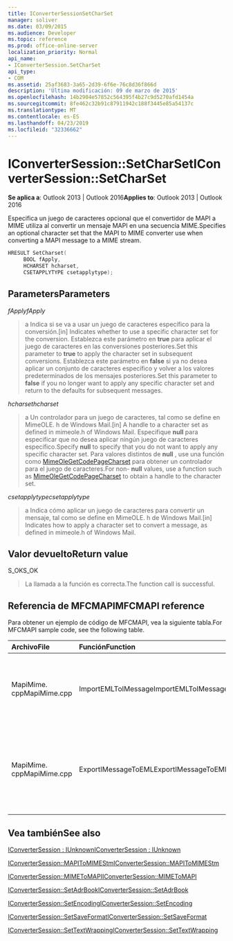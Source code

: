 ```yaml
---
title: IConverterSessionSetCharSet
manager: soliver
ms.date: 03/09/2015
ms.audience: Developer
ms.topic: reference
ms.prod: office-online-server
localization_priority: Normal
api_name:
- IConverterSession.SetCharSet
api_type:
- COM
ms.assetid: 25af3683-3a65-2d39-6f6e-76c8d36f866d
description: 'Última modificación: 09 de marzo de 2015'
ms.openlocfilehash: 14b2904e57852c564395f4b27c9d5270afd1454a
ms.sourcegitcommit: 8fe462c32b91c87911942c188f3445e85a54137c
ms.translationtype: MT
ms.contentlocale: es-ES
ms.lasthandoff: 04/23/2019
ms.locfileid: "32336662"
---
```

# <a name="iconvertersessionsetcharset"></a><span data-ttu-id="11ca0-103">IConverterSession::SetCharSet</span><span class="sxs-lookup"><span data-stu-id="11ca0-103">IConverterSession::SetCharSet</span></span>

  
  
<span data-ttu-id="11ca0-104">**Se aplica a**: Outlook 2013 | Outlook 2016</span><span class="sxs-lookup"><span data-stu-id="11ca0-104">**Applies to**: Outlook 2013 | Outlook 2016</span></span> 
  
<span data-ttu-id="11ca0-105">Especifica un juego de caracteres opcional que el convertidor de MAPI a MIME utiliza al convertir un mensaje MAPI en una secuencia MIME.</span><span class="sxs-lookup"><span data-stu-id="11ca0-105">Specifies an optional character set that the MAPI to MIME converter use when converting a MAPI message to a MIME stream.</span></span>
  
```cpp
HRESULT SetCharset( 
     BOOL fApply, 
     HCHARSET hcharset, 
     CSETAPPLYTYPE csetapplytype); 
```

## <a name="parameters"></a><span data-ttu-id="11ca0-106">Parameters</span><span class="sxs-lookup"><span data-stu-id="11ca0-106">Parameters</span></span>

 <span data-ttu-id="11ca0-107">_fApply_</span><span class="sxs-lookup"><span data-stu-id="11ca0-107">_fApply_</span></span>
  
> <span data-ttu-id="11ca0-108">a Indica si se va a usar un juego de caracteres específico para la conversión.</span><span class="sxs-lookup"><span data-stu-id="11ca0-108">[in] Indicates whether to use a specific character set for the conversion.</span></span> <span data-ttu-id="11ca0-109">Establezca este parámetro en **true** para aplicar el juego de caracteres en las conversiones posteriores.</span><span class="sxs-lookup"><span data-stu-id="11ca0-109">Set this parameter to **true** to apply the character set in subsequent conversions.</span></span> <span data-ttu-id="11ca0-110">Establezca este parámetro en **false** si ya no desea aplicar un conjunto de caracteres específico y volver a los valores predeterminados de los mensajes posteriores.</span><span class="sxs-lookup"><span data-stu-id="11ca0-110">Set this parameter to **false** if you no longer want to apply any specific character set and return to the defaults for subsequent messages.</span></span> 
    
 <span data-ttu-id="11ca0-111">_hcharset_</span><span class="sxs-lookup"><span data-stu-id="11ca0-111">_hcharset_</span></span>
  
> <span data-ttu-id="11ca0-112">a Un controlador para un juego de caracteres, tal como se define en MimeOLE. h de Windows Mail.</span><span class="sxs-lookup"><span data-stu-id="11ca0-112">[in] A handle to a character set as defined in mimeole.h of Windows Mail.</span></span> <span data-ttu-id="11ca0-113">Especifique **null** para especificar que no desea aplicar ningún juego de caracteres específico.</span><span class="sxs-lookup"><span data-stu-id="11ca0-113">Specify **null** to specify that you do not want to apply any specific character set.</span></span> <span data-ttu-id="11ca0-114">Para valores distintos de **null** , use una función como [MimeOleGetCodePageCharset](https://msdn.microsoft.com/library/ms714746%28VS.85%29.aspx) para obtener un controlador para el juego de caracteres.</span><span class="sxs-lookup"><span data-stu-id="11ca0-114">For non- **null** values, use a function such as [MimeOleGetCodePageCharset](https://msdn.microsoft.com/library/ms714746%28VS.85%29.aspx) to obtain a handle to the character set.</span></span> 
    
 <span data-ttu-id="11ca0-115">_csetapplytype_</span><span class="sxs-lookup"><span data-stu-id="11ca0-115">_csetapplytype_</span></span>
  
> <span data-ttu-id="11ca0-116">a Indica cómo aplicar un juego de caracteres para convertir un mensaje, tal como se define en MimeOLE. h de Windows Mail.</span><span class="sxs-lookup"><span data-stu-id="11ca0-116">[in] Indicates how to apply a character set to convert a message, as defined in mimeole.h of Windows Mail.</span></span>
    
## <a name="return-value"></a><span data-ttu-id="11ca0-117">Valor devuelto</span><span class="sxs-lookup"><span data-stu-id="11ca0-117">Return value</span></span>

<span data-ttu-id="11ca0-118">S_OK</span><span class="sxs-lookup"><span data-stu-id="11ca0-118">S_OK</span></span>
  
> <span data-ttu-id="11ca0-119">La llamada a la función es correcta.</span><span class="sxs-lookup"><span data-stu-id="11ca0-119">The function call is successful.</span></span>
    
## <a name="mfcmapi-reference"></a><span data-ttu-id="11ca0-120">Referencia de MFCMAPI</span><span class="sxs-lookup"><span data-stu-id="11ca0-120">MFCMAPI reference</span></span>

<span data-ttu-id="11ca0-121">Para obtener un ejemplo de código de MFCMAPI, vea la siguiente tabla.</span><span class="sxs-lookup"><span data-stu-id="11ca0-121">For MFCMAPI sample code, see the following table.</span></span>
  
|<span data-ttu-id="11ca0-122">**Archivo**</span><span class="sxs-lookup"><span data-stu-id="11ca0-122">**File**</span></span>|<span data-ttu-id="11ca0-123">**Función**</span><span class="sxs-lookup"><span data-stu-id="11ca0-123">**Function**</span></span>|<span data-ttu-id="11ca0-124">**Comentario**</span><span class="sxs-lookup"><span data-stu-id="11ca0-124">**Comment**</span></span>|
|:-----|:-----|:-----|
|<span data-ttu-id="11ca0-125">MapiMime. cpp</span><span class="sxs-lookup"><span data-stu-id="11ca0-125">MapiMime.cpp</span></span>  <br/> |<span data-ttu-id="11ca0-126">ImportEMLToIMessage</span><span class="sxs-lookup"><span data-stu-id="11ca0-126">ImportEMLToIMessage</span></span>  <br/> |<span data-ttu-id="11ca0-127">MFCMAPI usa MimeToMAPI para convertir un archivo EML en un mensaje MAPI.</span><span class="sxs-lookup"><span data-stu-id="11ca0-127">MFCMAPI uses MimeToMAPI to convert an EML file to a MAPI message.</span></span>  <br/> |
|<span data-ttu-id="11ca0-128">MapiMime. cpp</span><span class="sxs-lookup"><span data-stu-id="11ca0-128">MapiMime.cpp</span></span>  <br/> |<span data-ttu-id="11ca0-129">ExportIMessageToEML</span><span class="sxs-lookup"><span data-stu-id="11ca0-129">ExportIMessageToEML</span></span>  <br/> |<span data-ttu-id="11ca0-130">MFCMAPI usa MAPIToMIMEStm para convertir un mensaje MAPI en un archivo EML.</span><span class="sxs-lookup"><span data-stu-id="11ca0-130">MFCMAPI uses MAPIToMIMEStm to convert a MAPI message to an EML file.</span></span>  <br/> |
   
## <a name="see-also"></a><span data-ttu-id="11ca0-131">Vea también</span><span class="sxs-lookup"><span data-stu-id="11ca0-131">See also</span></span>



[<span data-ttu-id="11ca0-132">IConverterSession : IUnknown</span><span class="sxs-lookup"><span data-stu-id="11ca0-132">IConverterSession : IUnknown</span></span>](iconvertersessioniunknown.md)
  
[<span data-ttu-id="11ca0-133">IConverterSession::MAPIToMIMEStm</span><span class="sxs-lookup"><span data-stu-id="11ca0-133">IConverterSession::MAPIToMIMEStm</span></span>](iconvertersession-mapitomimestm.md)
  
[<span data-ttu-id="11ca0-134">IConverterSession::MIMEToMAPI</span><span class="sxs-lookup"><span data-stu-id="11ca0-134">IConverterSession::MIMEToMAPI</span></span>](iconvertersession-mimetomapi.md)
  
[<span data-ttu-id="11ca0-135">IConverterSession::SetAdrBook</span><span class="sxs-lookup"><span data-stu-id="11ca0-135">IConverterSession::SetAdrBook</span></span>](iconvertersession-setadrbook.md)
  
[<span data-ttu-id="11ca0-136">IConverterSession::SetEncoding</span><span class="sxs-lookup"><span data-stu-id="11ca0-136">IConverterSession::SetEncoding</span></span>](iconvertersession-setencoding.md)
  
[<span data-ttu-id="11ca0-137">IConverterSession::SetSaveFormat</span><span class="sxs-lookup"><span data-stu-id="11ca0-137">IConverterSession::SetSaveFormat</span></span>](iconvertersession-setsaveformat.md)
  
[<span data-ttu-id="11ca0-138">IConverterSession::SetTextWrapping</span><span class="sxs-lookup"><span data-stu-id="11ca0-138">IConverterSession::SetTextWrapping</span></span>](iconvertersession-settextwrapping.md)

